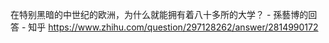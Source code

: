 在特别黑暗的中世纪的欧洲，为什么就能拥有着八十多所的大学？ - 孫藝博的回答 - 知乎
https://www.zhihu.com/question/297128262/answer/2814990172
